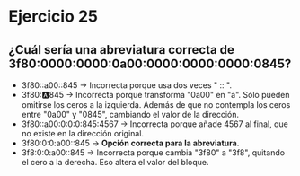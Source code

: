 # Ejercicio 25

## ¿Cuál sería una abreviatura correcta de 3f80:0000:0000:0a00:0000:0000:0000:0845?

- 3f80::a00::845 -> Incorrecta porque usa dos veces " :: ".
- 3f80::a:845 -> Incorrecta porque transforma "0a00" en "a". Sólo pueden omitirse los ceros a la izquierda. Además de que no contempla los ceros entre "0a00" y "0845", cambiando el valor de la dirección.
- 3f80::a00:0:0:0:845:4567 -> Incorrecta porque añade 4567 al final, que no existe en la dirección original.
- 3f80:0:0:a00::845 -> **Opción correcta para la abreviatura**.
- 3f8:0:0:a00::845 -> Incorrecta porque cambia "3f80" a "3f8", quitando el cero a la derecha. Eso altera el valor del bloque.

